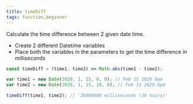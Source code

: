 ```yaml
---
title: timeDiff
tags: function,beginner
---
```


Calculate the time difference between 2 given date time.

- Create 2 different Datetime variables
- Place both the variables in the parameters to get the time difference in milliseconds

```js
const timeDiff = (time1, time2) => Math.abs(time1 - time2);
```

```js
var time1 = new Date(2020, 1, 15, 8, 0); // Feb 15 2020 8am
var time2 = new Date(2020, 1, 15, 18, 0); // Feb 15 2020 6pm

timeDiff(time1, time2); // '36000000 milliseconds (10 hours)'
```
